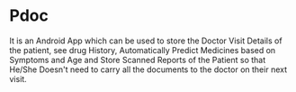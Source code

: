 # Pdoc
It is an Android App which can be used to store the Doctor Visit Details of the patient, see drug History, Automatically Predict Medicines based on Symptoms and Age and Store Scanned Reports of the Patient so that He/She Doesn't need to carry all the documents to the doctor on their next visit.

